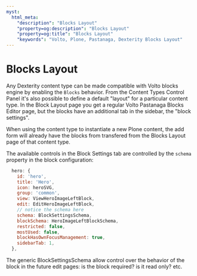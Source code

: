 ```yaml
---
myst:
  html_meta:
    "description": "Blocks Layout"
    "property=og:description": "Blocks Layout"
    "property=og:title": "Blocks Layout"
    "keywords": "Volto, Plone, Pastanaga, Dexterity Blocks Layout"
---
```


# Blocks Layout

Any Dexterity content type can be made compatible with Volto blocks engine by
enabling the `Blocks` behavior. From the Content Types Control Panel it's also
possible to define a default "layout" for a particular content type. In the
Block Layout page you get a regular Volto Pastanaga Blocks Editor page, but the
blocks have an additional tab in the sidebar, the "block settings".

When using the content type to instantiate a new Plone content, the add form
will already have the blocks from transfered from the Blocks Layout page of
that content type.

The available controls in the Block Settings tab are controlled by the `schema` property in the block configuration:

```js
  hero: {
    id: 'hero',
    title: 'Hero',
    icon: heroSVG,
    group: 'common',
    view: ViewHeroImageLeftBlock,
    edit: EditHeroImageLeftBlock,
    // notice the schema here
    schema: BlockSettingsSchema,
    blockSchema: HeroImageLeftBlockSchema,
    restricted: false,
    mostUsed: false,
    blockHasOwnFocusManagement: true,
    sidebarTab: 1,
  },
```

The generic BlockSettingsSchema allow control over the behavior of the block
in the future edit pages: is the block required? is it read only? etc.
